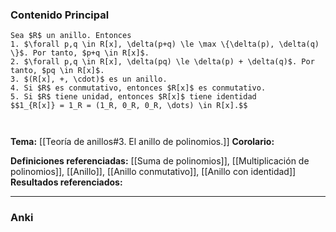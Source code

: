 ### Contenido Principal

```ad-theorem
Sea $R$ un anillo. Entonces
1. $\forall p,q \in R[x], \delta(p+q) \le \max \{\delta(p), \delta(q) \}$. Por tanto, $p+q \in R[x]$.
2. $\forall p,q \in R[x], \delta(pq) \le \delta(p) + \delta(q)$. Por tanto, $pq \in R[x]$.
3. $(R[x], +, \cdot)$ es un anillo.
4. Si $R$ es conmutativo, entonces $R[x]$ es conmutativo.
5. Si $R$ tiene unidad, entonces $R[x]$ tiene identidad
$$1_{R[x]} = 1_R = (1_R, 0_R, 0_R, \dots) \in R[x].$$
```

```ad-proof


```

**Tema:** [[Teoría de anillos#3. El anillo de polinomios.]]
**Corolario:**

**Definiciones referenciadas:** [[Suma de polinomios]], [[Multiplicación de polinomios]], [[Anillo]], [[Anillo conmutativo]], [[Anillo con identidad]]
**Resultados referenciados:**

---
### Anki
